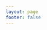 ```yaml
---
layout: page
footer: false
---
```


<Playground />

<script setup lang="ts">
import Playground from './components/Playground.vue';
</script>
